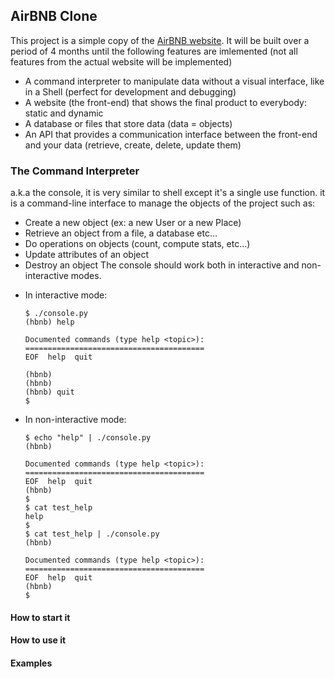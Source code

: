## AirBNB Clone

 This project is a simple copy of the [AirBNB website](https://www.airbnb.com/). It will be built over a period of 4 months until the following features are imlemented (not all features from the actual website will be implemented)
* A command interpreter to manipulate data without a visual interface, like in a Shell (perfect for development and debugging)
* A website (the front-end) that shows the final product to everybody: static and dynamic
* A database or files that store data (data = objects)
* An API that provides a communication interface between the front-end and your data (retrieve, create, delete, update them) 

### The Command Interpreter

a.k.a the console, it is very similar to shell except it's a single use function. it is a command-line interface to manage the objects of the project such as:
* Create a new object (ex: a new User or a new Place)
* Retrieve an object from a file, a database etc…
* Do operations on objects (count, compute stats, etc…)
* Update attributes of an object
* Destroy an object
The console should work both in interactive and non-interactive modes.
- In interactive mode:
	
	```
	$ ./console.py
	(hbnb) help

	Documented commands (type help <topic>):
	========================================
	EOF  help  quit

	(hbnb) 
	(hbnb) 
	(hbnb) quit
	$
	```

- In non-interactive mode:
	
	```
	$ echo "help" | ./console.py
	(hbnb)

	Documented commands (type help <topic>):
	========================================
	EOF  help  quit
	(hbnb) 
	$
	$ cat test_help
	help
	$
	$ cat test_help | ./console.py
	(hbnb)

	Documented commands (type help <topic>):
	========================================
	EOF  help  quit
	(hbnb) 
	$
	```

#### How to start it
#### How to use it
#### Examples

